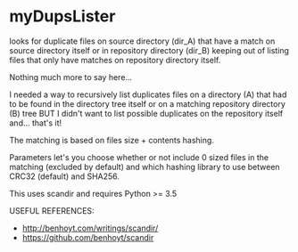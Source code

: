 # myDupsLister

looks for duplicate files on source directory (dir_A) that have a match on source directory itself or in repository directory (dir_B) keeping out of listing files that only have matches on repository directory itself.

Nothing much more to say here...

I needed a way to recursively list duplicates files on a directory (A) that had to be found in the directory tree itself or on a matching repository directory (B) tree BUT I didn't want to list possible duplicates on the repository itself and... that's it!

The matching is based on files size + contents hashing.

Parameters let's you choose whether or not include 0 sized files in the matching (excluded by default) and which hashing library to use between CRC32 (default) and SHA256.

This uses scandir and requires Python >= 3.5

USEFUL REFERENCES:
* http://benhoyt.com/writings/scandir/
* https://github.com/benhoyt/scandir
